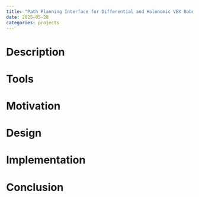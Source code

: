 ```yaml
---
title: "Path Planning Interface for Differential and Holonomic VEX Robots"
date: 2025-05-28
categories: projects
---
```


# Description



# Tools

# Motivation

# Design

# Implementation

# Conclusion